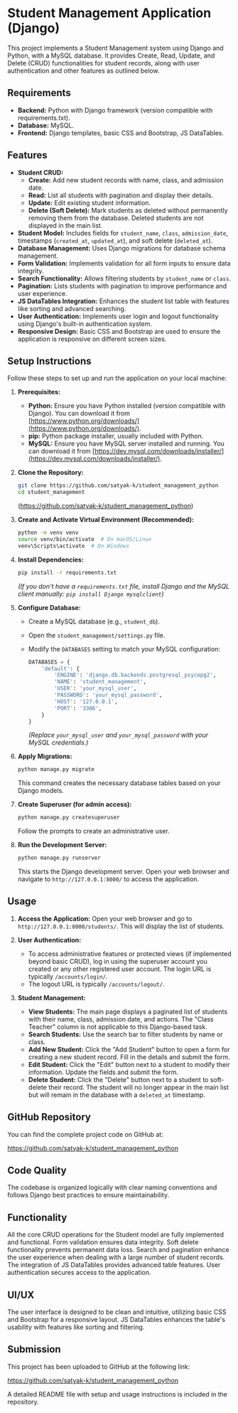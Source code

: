 # Student Management Application (Django)

This project implements a Student Management system using Django and Python, with a MySQL database. It provides Create, Read, Update, and Delete (CRUD) functionalities for student records, along with user authentication and other features as outlined below.

## Requirements

* **Backend:** Python with Django framework (version compatible with requirements.txt).
* **Database:** MySQL.
* **Frontend:** Django templates, basic CSS and Bootstrap, JS DataTables.

## Features

* **Student CRUD:**
    * **Create:** Add new student records with name, class, and admission date.
    * **Read:** List all students with pagination and display their details.
    * **Update:** Edit existing student information.
    * **Delete (Soft Delete):** Mark students as deleted without permanently removing them from the database. Deleted students are not displayed in the main list.
* **Student Model:** Includes fields for `student_name`, `class`, `admission_date`, timestamps (`created_at`, `updated_at`), and soft delete (`deleted_at`).
* **Database Management:** Uses Django migrations for database schema management.
* **Form Validation:** Implements validation for all form inputs to ensure data integrity.
* **Search Functionality:** Allows filtering students by `student_name` or `class`.
* **Pagination:** Lists students with pagination to improve performance and user experience.
* **JS DataTables Integration:** Enhances the student list table with features like sorting and advanced searching.
* **User Authentication:** Implements user login and logout functionality using Django's built-in authentication system.
* **Responsive Design:** Basic CSS and Bootstrap are used to ensure the application is responsive on different screen sizes.

## Setup Instructions

Follow these steps to set up and run the application on your local machine:

1.  **Prerequisites:**
    * **Python:** Ensure you have Python installed (version compatible with Django). You can download it from [https://www.python.org/downloads/](https://www.python.org/downloads/).
    * **pip:** Python package installer, usually included with Python.
    * **MySQL:** Ensure you have MySQL server installed and running. You can download it from [https://dev.mysql.com/downloads/installer/](https://dev.mysql.com/downloads/installer/).

2.  **Clone the Repository:**
    ```bash
    git clone https://github.com/satyak-k/student_management_python
    cd student_management
    ```
    (https://github.com/satyak-k/student_management_python)
3.  **Create and Activate Virtual Environment (Recommended):**
    ```bash
    python -m venv venv
    source venv/bin/activate  # On macOS/Linux
    venv\Scripts\activate  # On Windows
    ```

4.  **Install Dependencies:**
    ```bash
    pip install -r requirements.txt
    ```
    *(If you don't have a `requirements.txt` file, install Django and the MySQL client manually: `pip install Django mysqlclient`)*

5.  **Configure Database:**
    * Create a MySQL database (e.g., `student_db`).
    * Open the `student_management/settings.py` file.
    * Modify the `DATABASES` setting to match your MySQL configuration:

        ```python
        DATABASES = {
            'default': {
                'ENGINE': 'django.db.backends.postgresql_psycopg2',
                'NAME': 'student_management',
                'USER': 'your_mysql_user',
                'PASSWORD': 'your_mysql_password',
                'HOST': '127.0.0.1',
                'PORT': '3306',
            }
        }
        ```
        *(Replace `your_mysql_user` and `your_mysql_password` with your MySQL credentials.)*

6.  **Apply Migrations:**
    ```bash
    python manage.py migrate
    ```
    This command creates the necessary database tables based on your Django models.

7.  **Create Superuser (for admin access):**
    ```bash
    python manage.py createsuperuser
    ```
    Follow the prompts to create an administrative user.

8.  **Run the Development Server:**
    ```bash
    python manage.py runserver
    ```
    This starts the Django development server. Open your web browser and navigate to `http://127.0.0.1:8000/` to access the application.

## Usage

1.  **Access the Application:** Open your web browser and go to `http://127.0.0.1:8000/students/`. This will display the list of students.

2.  **User Authentication:**
    * To access administrative features or protected views (if implemented beyond basic CRUD), log in using the superuser account you created or any other registered user account. The login URL is typically `/accounts/login/`.
    * The logout URL is typically `/accounts/logout/`.

3.  **Student Management:**
    * **View Students:** The main page displays a paginated list of students with their name, class, admission date, and actions. The "Class Teacher" column is not applicable to this Django-based task.
    * **Search Students:** Use the search bar to filter students by name or class.
    * **Add New Student:** Click the "Add Student" button to open a form for creating a new student record. Fill in the details and submit the form.
    * **Edit Student:** Click the "Edit" button next to a student to modify their information. Update the fields and submit the form.
    * **Delete Student:** Click the "Delete" button next to a student to soft-delete their record. The student will no longer appear in the main list but will remain in the database with a `deleted_at` timestamp.

## GitHub Repository

You can find the complete project code on GitHub at:

https://github.com/satyak-k/student_management_python

## Code Quality

The codebase is organized logically with clear naming conventions and follows Django best practices to ensure maintainability.

## Functionality

All the core CRUD operations for the Student model are fully implemented and functional. Form validation ensures data integrity. Soft delete functionality prevents permanent data loss. Search and pagination enhance the user experience when dealing with a large number of student records. The integration of JS DataTables provides advanced table features. User authentication secures access to the application.

## UI/UX

The user interface is designed to be clean and intuitive, utilizing basic CSS and Bootstrap for a responsive layout. JS DataTables enhances the table's usability with features like sorting and filtering.

## Submission

This project has been uploaded to GitHub at the following link:

https://github.com/satyak-k/student_management_python

A detailed README file with setup and usage instructions is included in the repository.
